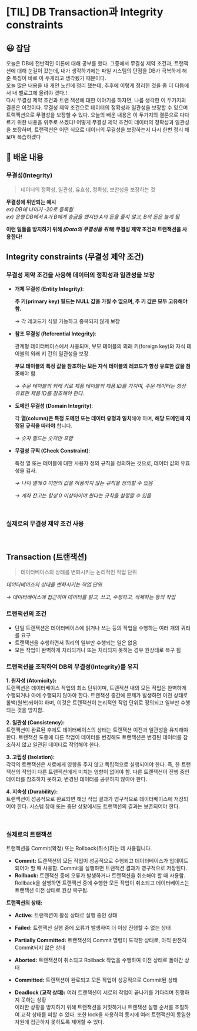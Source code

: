 # [TIL] DB Transaction과 Integrity constraints 

##  😃 잡담
오늘은 DB에 전반적인 이론에 대해 공부를 했다. 그중에서 무결성 제약 조건과, 트랜잭션에 대해 눈길이 갔는데, 내가 생각하기에는 파일 시스템의 단점을 DB가 극복하게 해준 특징이 바로 이 두개라고 생각됬기 때문이다. <br>
오늘 많은 내용을 내 개인 노션에 정리 했는데, 추후에 이렇게 정리한 것을 좀 더 다듬에서 내 벨로그에 올려야 겠다.!<br>
다시 무결성 제약 조건과 트랜 잭션에 대한 이야기를 하자면, 나름 생각한 이 두가지의 결론은 이것이다. 무결성 제약 조건으로 데이터의 정확성과 일관성을 보장할 수 있으며 트랙잭션으로 무결성을 보장할 수 있다. 오늘의 배운 내용은 이 두가지의 결론으로 다다르기 위한 내용을 위주로 쓰겠다! 어떻게 무결성 제약 조건이 데이터의 정확성과 일관성을 보장하며, 트랜잭션은 어떤 식으로 데이터의 무결성을 보장하는지 다시 한번 정리 해보며 복습하겠다

## 📄 배운 내용
### 무결성(Integrity)
> 데이터의 정확성, 일관성, 유효성, 정확성, 보안성을 보장하는 것

**무결성에 위반되는 예시**<br>
*ex) DB에 나이가 -20로 등록됨<br>
ex) 은행 DB에서 A가 B에게 송금을 했지만 A의 돈을 줄지 않고, B의 돈은 늘게 됨*

**이런 일들을 방지하기 위해 *(Data의 무결성을 위해)* 무결성 제약 조건과 트랜잭션을 사용한다!**

## Integrity constraints (무결성 제약 조건)

### 무결성 제약 조건을 사용해 데이터의 정확성과 일관성을 보장

- **개체 무결성 (Entity Integrity)**:
    
    **주 키(primary key) 필드는 NULL 값을 가질 수 없으며, 주 키 값은 모두 고유해야 함.** 
    
    → 각 레코드가 식별 가능하고 중복되지 않게 보장
    
- **참조 무결성 (Referential Integrity)**:
    
    관계형 데이터베이스에서 사용되며, 부모 테이블의 외래 키(foreign key)와 자식 테이블의 외래 키 간의 일관성을 보장. 
    
    **부모 테이블의 특정 값을 참조하는 모든 자식 테이블의 레코드가 항상 유효한 값을 참조**해야 함

    → *주문 테이블의 외래 키로 제품 테이블의 제품 ID를 가지며, 주문 데이터는 항상 유효한 제품 ID를 참조해야 한다.*
    
- **도메인 무결성 (Domain Integrity)**:
    
    각 **열(column)은 특정 도메인 또는 데이터 유형과 일치**해야 하며, **해당 도메인에 지정된 규칙을 따라야** 합니다. 
    
    *→ 숫자 필드는 숫자만 포함*
    
- **무결성 규칙 (Check Constraint)**:
    
    특정 열 또는 테이블에 대한 사용자 정의 규칙을 정의하는 것으로, 데이터 값의 유효성을 검사. 
    
    *→ 나이 열에 0 미만의 값을 허용하지 않는 규칙을 정의할 수 있음*
    
    *→ 계좌 잔고는 항상 0 이상이어야 한다는 규칙을 설정할 수 있음*
    
    <br>

### 실제로의 무결성 제약 조건 사용


<br>

## Transaction (트랜잭션)
> 데이터베이스의 상태를 변화시키는 논리적인 작업 단위
> 

*데이터베이스의 상태를 변화시키는 작업 단위*

*→ 데이터베이스에 접근하여 데이터를 읽고, 쓰고, 수정하고, 삭제하는 등의 작업*

### 트랜잭션의 조건

- 단일 트랜잭션은 데이터베이스에 읽거나 쓰는 등의 작업을 수행하는 여러 개의 쿼리를 요구
- 트랜잭션을 수행하면서 쿼리의 일부만 수행되는 일은 없음
- 모든 작업이 완벽하게 처리되거나 또는 처리되지 못하는 경우 원상태로 복구 됨

### 트랜잭션을 조작하여 DB의 무결성(Integrity)를 유지

**1. 원자성 (Atomicity):**<br>
트랜잭션은 데이터베이스 작업의 최소 단위이며, 트랜잭션 내의 모든 작업은 완벽하게 수행되거나 아예 수행되지 않아야 한다. 트랜잭션 중간에 문제가 발생하면 이전 상태로 롤백(원복)되어야 하며, 이것은 트랜잭션이 논리적인 작업 단위로 정의되고 일부만 수행되는 것을 방지함.

**2. 일관성 (Consistency):**<br>
트랜잭션이 완료된 후에도 데이터베이스의 상태는 트랜잭션 이전과 일관성을 유지해야 한다. 트랜잭션 도중에 다른 작업이 데이터를 변경해도 트랜잭션은 변경된 데이터를 참조하지 않고 일관된 데이터로 작업해야 한다.

**3. 고립성 (Isolation):**<br>
각각의 트랜잭션은 서로에게 영향을 주지 않고 독립적으로 실행되어야 한다. 즉, 한 트랜잭션의 작업이 다른 트랜잭션에게 미치는 영향이 없어야 함. 다른 트랜잭션이 진행 중인 데이터를 참조하지 못하고, 변경된 데이터를 공유하지 않아야 한다.

**4. 지속성 (Durability):**<br>
트랜잭션이 성공적으로 완료되면 해당 작업 결과가 영구적으로 데이터베이스에 저장되어야 한다. 시스템 장애 또는 중단 상황에서도 트랜잭션의 결과는 보존되어야 한다.

<br>

### 실제로의 트랜잭션

트랜잭션을 Commit(확정) 또는 Rollback(취소)하는 데 사용됩니다.

- **Commit:** 트랜잭션의 모든 작업이 성공적으로 수행되고 데이터베이스가 업데이트되어야 할 때 사용함. Commit을 실행하면 트랜잭션 결과가 영구적으로 저장된다.
- **Rollback:** 트랜잭션 중에 오류가 발생하거나 트랜잭션을 취소해야 할 때 사용함. Rollback을 실행하면 트랜잭션 중에 수행한 모든 작업이 취소되고 데이터베이스는 트랜잭션 이전 상태로 원상 복구됨.

**트랜잭션의 상태:**

- **Active:** 트랜잭션이 활성 상태로 실행 중인 상태
- **Failed:** 트랜잭션 실행 중에 오류가 발생하여 더 이상 진행할 수 없는 상태
- **Partially Committed:** 트랜잭션의 Commit 명령이 도착한 상태로, 아직 완전히 Commit되지 않은 상태
- **Aborted:** 트랜잭션이 취소되고 Rollback 작업을 수행하여 이전 상태로 돌아간 상태
- **Committed:** 트랜잭션이 완료되고 모든 작업이 성공적으로 Commit된 상태

- **Deadlock (교착 상태):**
여러 트랜잭션이 서로의 작업이 끝나기를 기다리며 진행하지 못하는 상황<br>
이러한 상황을 방지하기 위해 트랜잭션을 커밋하거나 트랜잭션 실행 순서를 조절하여 교착 상태를 피할 수 있다. 또한 lock을 사용하여 동시에 여러 트랜잭션이 동일한 자원에 접근하지 못하도록 제어할 수 있다.